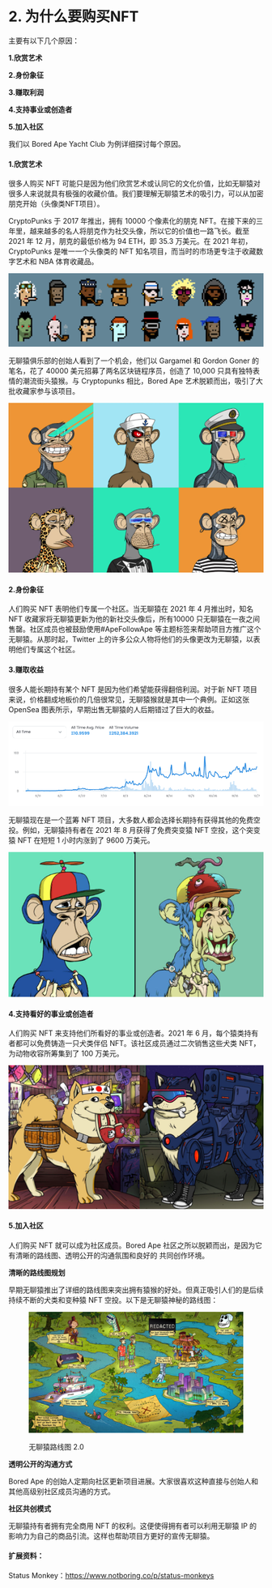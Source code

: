 # 2. 为什么要购买NFT

主要有以下几个原因：

**1.欣赏艺术**

**2.身份象征**

**3.赚取利润**

**4.支持事业或创造者**

**5.加入社区**

我们以 Bored Ape Yacht Club 为例详细探讨每个原因。

#### 1.欣赏艺术

很多人购买 NFT 可能只是因为他们欣赏艺术或认同它的文化价值，比如无聊猿对很多人来说就具有极强的收藏价值。我们要理解无聊猿艺术的吸引力，可以从加密朋克开始（头像类NFT项目）。

CryptoPunks 于 2017 年推出，拥有 10000 个像素化的朋克 NFT。在接下来的三年里，越来越多的名人将朋克作为社交头像，所以它的价值也一路飞长。截至2021 年 12 月，朋克的最低价格为 94 ETH，即 35.3 万美元。在 2021 年初，CryptoPunks 是唯一一个头像类的 NFT 知名项目，而当时的市场更专注于收藏数字艺术和 NBA 体育收藏品。

![PNG](images/CryptoPunks.png)

无聊猿俱乐部的创始人看到了一个机会，他们以 Gargamel 和 Gordon Goner 的笔名，花了 40000 美元招募了两名区块链程序员，创造了 10,000 只具有独特表情的潮流街头猿猴。与 Cryptopunks 相比，Bored Ape 艺术脱颖而出，吸引了大批收藏家参与该项目。

![PNG](images/BoredApe.png)

#### 2.身份象征

人们购买 NFT 表明他们专属一个社区。当无聊猿在 2021 年 4 月推出时，知名 NFT 收藏家将无聊猿更新为他的新社交头像后，所有10000 只无聊猿在一夜之间售罄。社区成员也被鼓励使用#ApeFollowApe 等主题标签来帮助项目方推广这个无聊猿。从那时起，Twitter 上的许多公众人物将他们的头像更改为无聊猿，以表明他们专属这个社区。

#### 3.赚取收益

很多人能长期持有某个 NFT 是因为他们希望能获得翻倍利润。对于新 NFT 项目来说，价格翻成地板价的几倍很常见，无聊猿猴就是其中一个典例。正如这张 OpenSea 图表所示，早期出售无聊猿的人后期错过了巨大的收益。

![OpenSea 上 Bored Ape 的历史价格](images/BoredApe的历史价格.png)

无聊猿现在是一个蓝筹 NFT 项目，大多数人都会选择长期持有获得其他的免费空投。例如，无聊猿持有者在 2021 年 8 月获得了免费突变猿 NFT 空投，这个突变猿 NFT 在短短 1 小时内涨到了 9600 万美元。

![突变猿空投](images/突变猿空投.png)

#### 4.支持看好的事业或创造者

人们购买 NFT 来支持他们所看好的事业或创造者。2021 年 6 月，每个猿类持有者都可以免费铸造一只犬类伴侣 NFT。该社区成员通过二次销售这些犬类 NFT，为动物收容所筹集到了 100 万美元。

![Kennel Club 空投](images/KennelClub空投.png)

#### 5.加入社区

人们购买 NFT 就可以成为社区成员。Bored Ape 社区之所以脱颖而出，是因为它有清晰的路线图、透明公开的沟通氛围和良好的 共同创作环境。

**清晰的路线图规划**

早期无聊猿推出了详细的路线图来突出拥有猿猴的好处。但真正吸引人们的是后续持续不断的犬类和变种猿 NFT 空投。以下是无聊猿神秘的路线图：

<figure><img src="../../.gitbook/assets/无聊猿路线图 2.0.png" alt=""><figcaption><p>无聊猿路线图 2.0</p></figcaption></figure>

**透明公开的沟通方式**

Bored Ape 的创始人定期向社区更新项目进展。大家很喜欢这种直接与创始人和其他高级别社区成员沟通的方式。

**社区共创模式**

无聊猿持有者拥有完全商用 NFT 的权利。这便使得拥有者可以利用无聊猿 IP 的影响力为自己的商品引流。这样也帮助项目方更好的宣传无聊猿。

#### 扩展资料：

Status Monkey：https://www.notboring.co/p/status-monkeys
